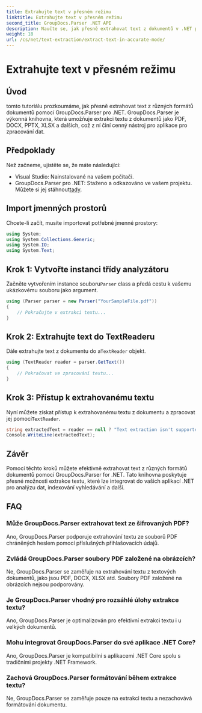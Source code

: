 ```yaml
---
title: Extrahujte text v přesném režimu
linktitle: Extrahujte text v přesném režimu
second_title: GroupDocs.Parser .NET API
description: Naučte se, jak přesně extrahovat text z dokumentů v .NET pomocí GroupDocs.Parser pro bezproblémové zpracování dat.
weight: 18
url: /cs/net/text-extraction/extract-text-in-accurate-mode/
---
```


# Extrahujte text v přesném režimu

## Úvod
tomto tutoriálu prozkoumáme, jak přesně extrahovat text z různých formátů dokumentů pomocí GroupDocs.Parser pro .NET. GroupDocs.Parser je výkonná knihovna, která umožňuje extrakci textu z dokumentů jako PDF, DOCX, PPTX, XLSX a dalších, což z ní činí cenný nástroj pro aplikace pro zpracování dat.
## Předpoklady
Než začneme, ujistěte se, že máte následující:
- Visual Studio: Nainstalované na vašem počítači.
-  GroupDocs.Parser pro .NET: Staženo a odkazováno ve vašem projektu. Můžete si jej stáhnout[tady](https://releases.groupdocs.com/parser/net/).

## Import jmenných prostorů
Chcete-li začít, musíte importovat potřebné jmenné prostory:
```csharp
using System;
using System.Collections.Generic;
using System.IO;
using System.Text;
```
## Krok 1: Vytvořte instanci třídy analyzátoru
 Začněte vytvořením instance souboru`Parser` class a předá cestu k vašemu ukázkovému souboru jako argument.
```csharp
using (Parser parser = new Parser("YourSampleFile.pdf"))
{
    // Pokračujte v extrakci textu...
}
```
## Krok 2: Extrahujte text do TextReaderu
 Dále extrahujte text z dokumentu do a`TextReader` objekt.
```csharp
using (TextReader reader = parser.GetText())
{
    // Pokračovat ve zpracování textu...
}
```
## Krok 3: Přístup k extrahovanému textu
 Nyní můžete získat přístup k extrahovanému textu z dokumentu a zpracovat jej pomocí`TextReader`.
```csharp
string extractedText = reader == null ? "Text extraction isn't supported" : reader.ReadToEnd();
Console.WriteLine(extractedText);
```

## Závěr
Pomocí těchto kroků můžete efektivně extrahovat text z různých formátů dokumentů pomocí GroupDocs.Parser for .NET. Tato knihovna poskytuje přesné možnosti extrakce textu, které lze integrovat do vašich aplikací .NET pro analýzu dat, indexování vyhledávání a další.

## FAQ
### Může GroupDocs.Parser extrahovat text ze šifrovaných PDF?
Ano, GroupDocs.Parser podporuje extrahování textu ze souborů PDF chráněných heslem pomocí příslušných přihlašovacích údajů.
### Zvládá GroupDocs.Parser soubory PDF založené na obrázcích?
Ne, GroupDocs.Parser se zaměřuje na extrahování textu z textových dokumentů, jako jsou PDF, DOCX, XLSX atd. Soubory PDF založené na obrázcích nejsou podporovány.
### Je GroupDocs.Parser vhodný pro rozsáhlé úlohy extrakce textu?
Ano, GroupDocs.Parser je optimalizován pro efektivní extrakci textu i u velkých dokumentů.
### Mohu integrovat GroupDocs.Parser do své aplikace .NET Core?
Ano, GroupDocs.Parser je kompatibilní s aplikacemi .NET Core spolu s tradičními projekty .NET Framework.
### Zachová GroupDocs.Parser formátování během extrakce textu?
Ne, GroupDocs.Parser se zaměřuje pouze na extrakci textu a nezachovává formátování dokumentu.